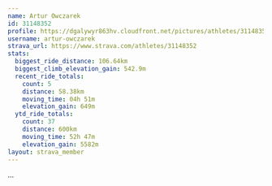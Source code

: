 ```yaml
---
name: Artur Owczarek
id: 31148352
profile: https://dgalywyr863hv.cloudfront.net/pictures/athletes/31148352/15906846/1/large.jpg
username: artur-owczarek
strava_url: https://www.strava.com/athletes/31148352
stats:
  biggest_ride_distance: 106.64km
  biggest_climb_elevation_gain: 542.9m
  recent_ride_totals:
    count: 5
    distance: 58.38km
    moving_time: 04h 51m
    elevation_gain: 649m
  ytd_ride_totals:
    count: 37
    distance: 600km
    moving_time: 52h 47m
    elevation_gain: 5582m
layout: strava_member
--- 
```

...
